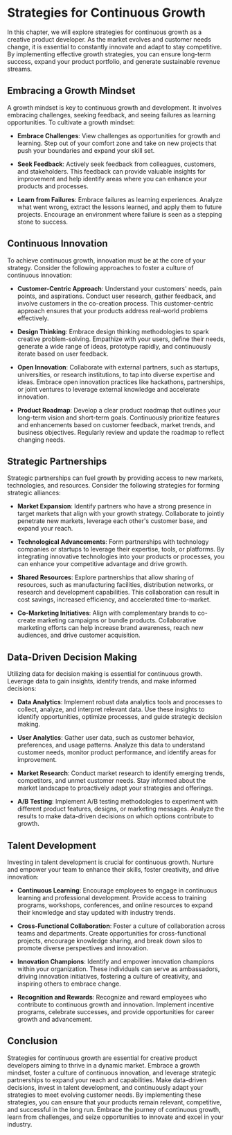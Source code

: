 # Strategies for Continuous Growth

In this chapter, we will explore strategies for continuous growth as a creative product developer. As the market evolves and customer needs change, it is essential to constantly innovate and adapt to stay competitive. By implementing effective growth strategies, you can ensure long-term success, expand your product portfolio, and generate sustainable revenue streams.

## Embracing a Growth Mindset

A growth mindset is key to continuous growth and development. It involves embracing challenges, seeking feedback, and seeing failures as learning opportunities. To cultivate a growth mindset:

- **Embrace Challenges**: View challenges as opportunities for growth and learning. Step out of your comfort zone and take on new projects that push your boundaries and expand your skill set.
    
- **Seek Feedback**: Actively seek feedback from colleagues, customers, and stakeholders. This feedback can provide valuable insights for improvement and help identify areas where you can enhance your products and processes.
    
- **Learn from Failures**: Embrace failures as learning experiences. Analyze what went wrong, extract the lessons learned, and apply them to future projects. Encourage an environment where failure is seen as a stepping stone to success.
    

## Continuous Innovation

To achieve continuous growth, innovation must be at the core of your strategy. Consider the following approaches to foster a culture of continuous innovation:

- **Customer-Centric Approach**: Understand your customers' needs, pain points, and aspirations. Conduct user research, gather feedback, and involve customers in the co-creation process. This customer-centric approach ensures that your products address real-world problems effectively.
    
- **Design Thinking**: Embrace design thinking methodologies to spark creative problem-solving. Empathize with your users, define their needs, generate a wide range of ideas, prototype rapidly, and continuously iterate based on user feedback.
    
- **Open Innovation**: Collaborate with external partners, such as startups, universities, or research institutions, to tap into diverse expertise and ideas. Embrace open innovation practices like hackathons, partnerships, or joint ventures to leverage external knowledge and accelerate innovation.
    
- **Product Roadmap**: Develop a clear product roadmap that outlines your long-term vision and short-term goals. Continuously prioritize features and enhancements based on customer feedback, market trends, and business objectives. Regularly review and update the roadmap to reflect changing needs.
    

## Strategic Partnerships

Strategic partnerships can fuel growth by providing access to new markets, technologies, and resources. Consider the following strategies for forming strategic alliances:

- **Market Expansion**: Identify partners who have a strong presence in target markets that align with your growth strategy. Collaborate to jointly penetrate new markets, leverage each other's customer base, and expand your reach.
    
- **Technological Advancements**: Form partnerships with technology companies or startups to leverage their expertise, tools, or platforms. By integrating innovative technologies into your products or processes, you can enhance your competitive advantage and drive growth.
    
- **Shared Resources**: Explore partnerships that allow sharing of resources, such as manufacturing facilities, distribution networks, or research and development capabilities. This collaboration can result in cost savings, increased efficiency, and accelerated time-to-market.
    
- **Co-Marketing Initiatives**: Align with complementary brands to co-create marketing campaigns or bundle products. Collaborative marketing efforts can help increase brand awareness, reach new audiences, and drive customer acquisition.
    

## Data-Driven Decision Making

Utilizing data for decision making is essential for continuous growth. Leverage data to gain insights, identify trends, and make informed decisions:

- **Data Analytics**: Implement robust data analytics tools and processes to collect, analyze, and interpret relevant data. Use these insights to identify opportunities, optimize processes, and guide strategic decision making.
    
- **User Analytics**: Gather user data, such as customer behavior, preferences, and usage patterns. Analyze this data to understand customer needs, monitor product performance, and identify areas for improvement.
    
- **Market Research**: Conduct market research to identify emerging trends, competitors, and unmet customer needs. Stay informed about the market landscape to proactively adapt your strategies and offerings.
    
- **A/B Testing**: Implement A/B testing methodologies to experiment with different product features, designs, or marketing messages. Analyze the results to make data-driven decisions on which options contribute to growth.
    

## Talent Development

Investing in talent development is crucial for continuous growth. Nurture and empower your team to enhance their skills, foster creativity, and drive innovation:

- **Continuous Learning**: Encourage employees to engage in continuous learning and professional development. Provide access to training programs, workshops, conferences, and online resources to expand their knowledge and stay updated with industry trends.
    
- **Cross-Functional Collaboration**: Foster a culture of collaboration across teams and departments. Create opportunities for cross-functional projects, encourage knowledge sharing, and break down silos to promote diverse perspectives and innovation.
    
- **Innovation Champions**: Identify and empower innovation champions within your organization. These individuals can serve as ambassadors, driving innovation initiatives, fostering a culture of creativity, and inspiring others to embrace change.
    
- **Recognition and Rewards**: Recognize and reward employees who contribute to continuous growth and innovation. Implement incentive programs, celebrate successes, and provide opportunities for career growth and advancement.
    

## Conclusion

Strategies for continuous growth are essential for creative product developers aiming to thrive in a dynamic market. Embrace a growth mindset, foster a culture of continuous innovation, and leverage strategic partnerships to expand your reach and capabilities. Make data-driven decisions, invest in talent development, and continuously adapt your strategies to meet evolving customer needs. By implementing these strategies, you can ensure that your products remain relevant, competitive, and successful in the long run. Embrace the journey of continuous growth, learn from challenges, and seize opportunities to innovate and excel in your industry.
